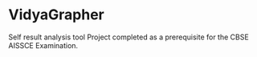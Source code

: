 # VidyaGrapher
Self result analysis tool
Project completed as a prerequisite for the CBSE AISSCE Examination.
